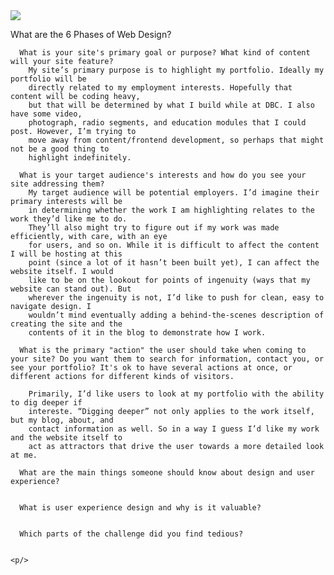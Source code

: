 <!DOCTYPE html>
  <html>
    <img src="/img/site-map-1.png">
    <p>
      What are the 6 Phases of Web Design?

      
      What is your site's primary goal or purpose? What kind of content will your site feature?
        My site’s primary purpose is to highlight my portfolio. Ideally my portfolio will be
        directly related to my employment interests. Hopefully that content will be coding heavy,
        but that will be determined by what I build while at DBC. I also have some video,
        photograph, radio segments, and education modules that I could post. However, I’m trying to
        move away from content/frontend development, so perhaps that might not be a good thing to
        highlight indefinitely.
      
      What is your target audience's interests and how do you see your site addressing them?
        My target audience will be potential employers. I’d imagine their primary interests will be
        in determining whether the work I am highlighting relates to the work they’d like me to do.
        They’ll also might try to figure out if my work was made efficiently, with care, with an eye
        for users, and so on. While it is difficult to affect the content I will be hosting at this
        point (since a lot of it hasn’t been built yet), I can affect the website itself. I would
        like to be on the lookout for points of ingenuity (ways that my website can stand out). But
        wherever the ingenuity is not, I’d like to push for clean, easy to navigate design. I
        wouldn’t mind eventually adding a behind-the-scenes description of creating the site and the
        contents of it in the blog to demonstrate how I work.
      
      What is the primary "action" the user should take when coming to your site? Do you want them to search for information, contact you, or see your portfolio? It's ok to have several actions at once, or different actions for different kinds of visitors.
        
        Primarily, I’d like users to look at my portfolio with the ability to dig deeper if
        intereste. “Digging deeper” not only applies to the work itself, but my blog, about, and
        contact information as well. So in a way I guess I’d like my work and the website itself to
        act as attractors that drive the user towards a more detailed look at me.
      
      What are the main things someone should know about design and user experience?


      What is user experience design and why is it valuable? 

      
      Which parts of the challenge did you find tedious?


    <p/>
  <html/>